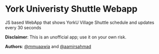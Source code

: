 # York Univeristy Shuttle Webapp
JS based WebApp that shows YorkU Village Shuttle schedule and updates every 30 seconds

**Disclaimer**: This is an unofficial app; use it on your own risk.

**Authors**: [@mmuaawia](https://github.com/mmuaawia) and [@aamirsahmad](https://github.com/aamirsahmad)
